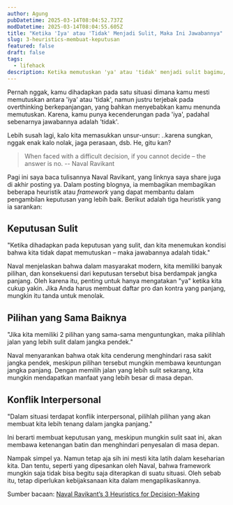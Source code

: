 ```yaml
---
author: Agung
pubDatetime: 2025-03-14T08:04:52.737Z
modDatetime: 2025-03-14T08:04:55.605Z
title: "Ketika 'Iya' atau 'Tidak' Menjadi Sulit, Maka Ini Jawabannya"
slug: 3-heuristics-membuat-keputusan
featured: false
draft: false
tags:
  - lifehack
description: Ketika memutuskan 'ya' atau 'tidak' menjadi sulit bagimu, maka ini panduan agar kamu tidak tersesat.
---
```


Pernah nggak, kamu dihadapkan pada satu situasi dimana kamu mesti memutuskan antara 'iya' atau 'tidak', namun justru terjebak pada overthinking berkepanjangan, yang bahkan menyebabkan kamu menunda memutuskan. Karena, kamu punya kecenderungan pada 'iya', padahal sebenarnya jawabannya adalah 'tidak'.

Lebih susah lagi, kalo kita memasukkan unsur-unsur: ..karena sungkan, nggak enak kalo nolak, jaga perasaan, dsb. He, gitu kan?

>When faced with a difficult decision, if you cannot decide – the answer is no. -- Naval Ravikant

Pagi ini saya baca tulisannya Naval Ravikant, yang linknya saya share juga di akhir posting ya. Dalam posting blognya, ia membagikan  membagikan beberapa heuristik atau *framework* yang dapat membantu dalam pengambilan keputusan yang lebih baik. Berikut adalah tiga heuristik yang ia sarankan:

## Keputusan Sulit
   
"Ketika dihadapkan pada keputusan yang sulit, dan kita menemukan kondisi bahwa kita tidak dapat memutuskan – maka jawabannya adalah tidak."
   
Naval menjelaskan bahwa dalam masyarakat modern, kita memiliki banyak pilihan, dan konsekuensi dari keputusan tersebut bisa berdampak jangka panjang. Oleh karena itu, penting untuk hanya mengatakan "ya" ketika kita cukup yakin. Jika Anda harus membuat daftar pro dan kontra yang panjang, mungkin itu tanda untuk menolak.

## Pilihan yang Sama Baiknya

"Jika kita memiliki 2 pilihan yang sama-sama menguntungkan, maka pilihlah jalan yang lebih sulit dalam jangka pendek."

Naval menyarankan bahwa otak kita cenderung menghindari rasa sakit jangka pendek, meskipun pilihan tersebut mungkin membawa keuntungan jangka panjang. Dengan memilih jalan yang lebih sulit sekarang, kita mungkin mendapatkan manfaat yang lebih besar di masa depan.

## Konflik Interpersonal

"Dalam situasi terdapat konflik interpersonal, pilihlah pilihan yang akan membuat kita lebih tenang dalam jangka panjang."

Ini berarti membuat keputusan yang, meskipun mungkin sulit saat ini, akan membawa ketenangan batin dan menghindari penyesalan di masa depan.

Nampak simpel ya. Namun tetap aja sih ini mesti kita latih dalam keseharian kita. Dan tentu, seperti yang dipesankan oleh Naval, bahwa framework mungkin saja tidak bisa begitu saja diterapkan di suatu situasi. Oleh sebab itu, tetap diperlukan kebijaksanaan kita dalam mengaplikasikannya.

Sumber bacaan: [Naval Ravikant’s 3 Heuristics for Decision-Making](https://tanmaymunigala.com/decision-making/)